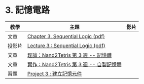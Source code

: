 # 3. 記憶電路

| 教學 | 主題  | 影片  |
|--------|-------|----|
| 文章 | [Chapter 3. Sequential Logic (pdf)](http://nand2tetris.org/chapters/chapter%2003.pdf)  |  |
| 投影片 | [Lecture 3 : Sequential Logic (pdf)](http://nand2tetris.org/lectures/PDF/lecture%2003%20sequential%20logic.pdf)  |  |
| 文章 | [理論：Nand2Tetris 第 3 週 -- 記憶體](ymag201506:focus5)  |  |
| 文章 | [實作：Nand2Tetris 第 3 週 -- 自製記憶體](pmag201507:focus5)  |  |
| 習題 | [Project 3 : 建立記憶元件](http://nand2tetris.org/03.php)  |  |